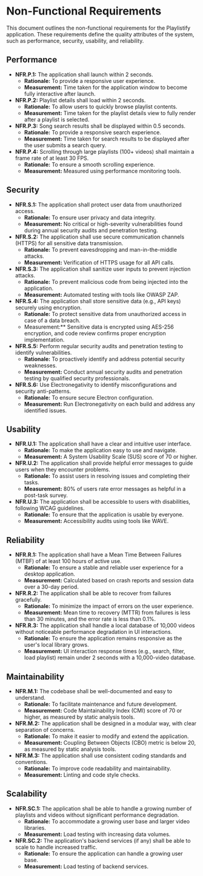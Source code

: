 # Non-Functional Requirements

This document outlines the non-functional requirements for the Playlistify application. These requirements define the quality attributes of the system, such as performance, security, usability, and reliability.

## Performance

*   **NFR.P.1:** The application shall launch within 2 seconds.
    *   **Rationale:** To provide a responsive user experience.
    *   **Measurement:** Time taken for the application window to become fully interactive after launch.
*   **NFR.P.2:** Playlist details shall load within 2 seconds.
    *   **Rationale:** To allow users to quickly browse playlist contents.
    *   **Measurement:** Time taken for the playlist details view to fully render after a playlist is selected.
*   **NFR.P.3:** Song search results shall be displayed within 0.5 seconds.
    *   **Rationale:** To provide a responsive search experience.
    *   **Measurement:** Time taken for search results to be displayed after the user submits a search query.
*   **NFR.P.4:** Scrolling through large playlists (100+ videos) shall maintain a frame rate of at least 30 FPS.
    *   **Rationale:** To ensure a smooth scrolling experience.
    *   **Measurement:** Measured using performance monitoring tools.

## Security

*   **NFR.S.1:** The application shall protect user data from unauthorized access.
    *   **Rationale:** To ensure user privacy and data integrity.
    *   **Measurement:** No critical or high-severity vulnerabilities found during annual security audits and penetration testing.
*   **NFR.S.2:** The application shall use secure communication channels (HTTPS) for all sensitive data transmission.
    *   **Rationale:** To prevent eavesdropping and man-in-the-middle attacks.
    *   **Measurement:** Verification of HTTPS usage for all API calls.
*   **NFR.S.3:** The application shall sanitize user inputs to prevent injection attacks.
    *   **Rationale:** To prevent malicious code from being injected into the application.
    *   **Measurement:** Automated testing with tools like OWASP ZAP.
*   **NFR.S.4:** The application shall store sensitive data (e.g., API keys) securely using encryption.
    *   **Rationale:** To protect sensitive data from unauthorized access in case of a data breach.
    *   Measurement:** Sensitive data is encrypted using AES-256 encryption, and code review confirms proper encryption implementation.
*   **NFR.S.5:** Perform regular security audits and penetration testing to identify vulnerabilities.
    *   **Rationale:** To proactively identify and address potential security weaknesses.
    *   **Measurement:** Conduct annual security audits and penetration testing by qualified security professionals.
*   **NFR.S.6:** Use Electronegativity to identify misconfigurations and security anti-patterns.
    *   **Rationale:** To ensure secure Electron configuration.
    *   **Measurement:** Run Electronegativity on each build and address any identified issues.

## Usability

*   **NFR.U.1:** The application shall have a clear and intuitive user interface.
    *   **Rationale:** To make the application easy to use and navigate.
    *   **Measurement:** A System Usability Scale (SUS) score of 70 or higher.
*   **NFR.U.2:** The application shall provide helpful error messages to guide users when they encounter problems.
    *   **Rationale:** To assist users in resolving issues and completing their tasks.
    *   **Measurement:** 80% of users rate error messages as helpful in a post-task survey.
*   **NFR.U.3:** The application shall be accessible to users with disabilities, following WCAG guidelines.
    *   **Rationale:** To ensure that the application is usable by everyone.
    *   **Measurement:** Accessibility audits using tools like WAVE.

## Reliability

*   **NFR.R.1:** The application shall have a Mean Time Between Failures (MTBF) of at least 100 hours of active use.
    *   **Rationale:** To ensure a stable and reliable user experience for a desktop application.
    *   **Measurement:** Calculated based on crash reports and session data over a 30-day period.
*   **NFR.R.2:** The application shall be able to recover from failures gracefully.
    *   **Rationale:** To minimize the impact of errors on the user experience.
    *   **Measurement:** Mean time to recovery (MTTR) from failures is less than 30 minutes, and the error rate is less than 0.1%.
*   **NFR.R.3:** The application shall handle a local database of 10,000 videos without noticeable performance degradation in UI interactions.
    *   **Rationale:** To ensure the application remains responsive as the user's local library grows.
    *   **Measurement:** UI interaction response times (e.g., search, filter, load playlist) remain under 2 seconds with a 10,000-video database.

## Maintainability

*   **NFR.M.1:** The codebase shall be well-documented and easy to understand.
    *   **Rationale:** To facilitate maintenance and future development.
    *   **Measurement:** Code Maintainability Index (CMI) score of 70 or higher, as measured by static analysis tools.
*   **NFR.M.2:** The application shall be designed in a modular way, with clear separation of concerns.
    *   **Rationale:** To make it easier to modify and extend the application.
    *   **Measurement:** Coupling Between Objects (CBO) metric is below 20, as measured by static analysis tools.
*   **NFR.M.3:** The application shall use consistent coding standards and conventions.
    *   **Rationale:** To improve code readability and maintainability.
    *   **Measurement:** Linting and code style checks.

## Scalability

*   **NFR.SC.1:** The application shall be able to handle a growing number of playlists and videos without significant performance degradation.
    *   **Rationale:** To accommodate a growing user base and larger video libraries.
    *   **Measurement:** Load testing with increasing data volumes.
*   **NFR.SC.2:** The application's backend services (if any) shall be able to scale to handle increased traffic.
    *   **Rationale:** To ensure the application can handle a growing user base.
    *   **Measurement:** Load testing of backend services.